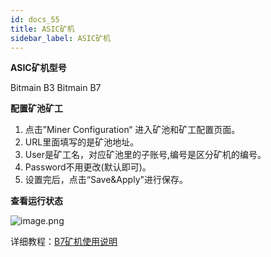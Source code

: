 ```yaml
---
id: docs_55
title: ASIC矿机
sidebar_label: ASIC矿机
---
```


**ASIC矿机型号**

Bitmain B3
Bitmain B7

**配置矿池矿工**

1. 点击”Miner Configuration“ 进入矿池和矿工配置页面。
2. URL里面填写的是矿池地址。
3. User是矿工名，对应矿池里的子账号,编号是区分矿机的编号。
4. Password不用更改(默认即可)。
5. 设置完后，点击“Save&Apply"进行保存。

**查看运行状态**

![image.png](https://ibb.co/6YndFzQ)

详细教程：[B7矿机使用说明](https://support.bitmain.com/hc/zh-cn/articles/360020739874-B7%E7%9F%BF%E6%9C%BA%E4%BD%BF%E7%94%A8%E8%AF%B4%E6%98%8E)

